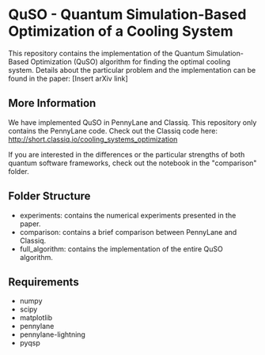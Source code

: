 # QuSO - Quantum Simulation-Based Optimization of a Cooling System 
This repository contains the implementation of the Quantum Simulation-Based Optimization (QuSO) algorithm for finding the optimal cooling system.
Details about the particular problem and the implementation can be found in the paper: [Insert arXiv link]

## More Information
We have implemented QuSO in PennyLane and Classiq. This repository only contains the PennyLane code.
Check out the Classiq code here: http://short.classiq.io/cooling_systems_optimization

If you are interested in the differences or the particular strengths of both quantum software frameworks, check out the notebook in the "comparison" folder.

## Folder Structure
- experiments: contains the numerical experiments presented in the paper.
- comparison: contains a brief comparison between PennyLane and Classiq.
- full_algorithm: contains the implementation of the entire QuSO algorithm.
  
## Requirements
- numpy
- scipy
- matplotlib
- pennylane
- pennylane-lightning
- pyqsp
